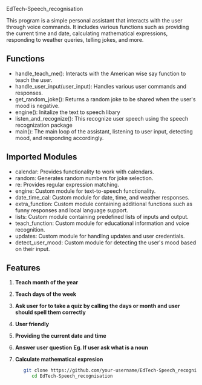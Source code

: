 EdTech-Speech_recognisation

This program is a simple personal assistant that interacts with the user through voice commands. It includes various functions such as providing the current time and date, calculating mathematical expressions, responding to weather queries, telling jokes, and more.

## Functions

- handle_teach_me(): Interacts with the American wise say function to teach the user.
- handle_user_input(user_input): Handles various user commands and responses.
- get_random_joke(): Returns a random joke to be shared when the user's mood is negative.
- engine(): Initalize the text to speech libary
- listen_and_recognize(): This recognize user speech using the speech recognization package
- main(): The main loop of the assistant, listening to user input, detecting mood, and responding accordingly.

## Imported Modules

- calendar: Provides functionality to work with calendars.
- random: Generates random numbers for joke selection.
- re: Provides regular expression matching.
- engine: Custom module for text-to-speech functionality.
- date_time_cal: Custom module for date, time, and weather responses.
- extra_function: Custom module containing additional functions such as funny responses and local language support.
- lists: Custom module containing predefined lists of inputs and output.
- teach_function: Custom module for educational information and voice recognition.
- updates: Custom module for handling updates and user credentials.
- detect_user_mood: Custom module for detecting the user's mood based on their input.

## Features

1. **Teach month of the year**
2. **Teach days of the week**
3. **Ask user for to take a quiz by calling the days or month and user should spell them correctly**
4. **User friendly**
5. **Providing the current date and time**
6. **Answer user question** **Eg. If user ask what is a noun**
7. **Calculate mathematical expresion**

   ```bash
      git clone https://github.com/your-username/EdTech-Speech_recognisation.git
         cd EdTech-Speech_recognisation

